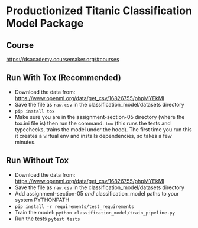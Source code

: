 # Productionized Titanic Classification Model Package

## Course
https://dsacademy.coursemaker.org/#courses

## Run With Tox (Recommended)
- Download the data from: https://www.openml.org/data/get_csv/16826755/phpMYEkMl
- Save the file as `raw.csv` in the classification_model/datasets directory
- `pip install tox`
- Make sure you are in the assignment-section-05 directory (where the tox.ini file is) then run the command: `tox` (this runs the tests and typechecks, trains the model under the hood). The first time you run this it creates a virtual env and installs
dependencies, so takes a few minutes.

## Run Without Tox
- Download the data from: https://www.openml.org/data/get_csv/16826755/phpMYEkMl
- Save the file as `raw.csv` in the classification_model/datasets directory
- Add assignment-section-05 *and* classification_model paths to your system PYTHONPATH
- `pip install -r requirements/test_requirements`
- Train the model: `python classification_model/train_pipeline.py`
- Run the tests `pytest tests`
